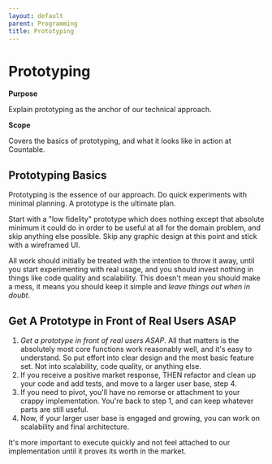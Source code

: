 ```yaml
---
layout: default
parent: Programming
title: Prototyping
---
```


# Prototyping

**Purpose**

Explain prototyping as the anchor of our technical approach.

**Scope**

Covers the basics of prototyping, and what it looks like in action at
Countable.

## Prototyping Basics

Prototyping is the essence of our approach. Do quick experiments with
minimal planning. A prototype is the ultimate plan.

Start with a "low fidelity" prototype which does nothing except that
absolute minimum it could do in order to be useful at all for the domain
problem, and skip anything else possible. Skip any graphic design at
this point and stick with a wireframed UI.

All work should initially be treated with the intention to throw it
away, until you start experimenting with real usage, and you should
invest nothing in things like code quality and scalability. This doesn't
mean you should make a mess, it means you should keep it simple and
*leave things out when in doubt*.

## Get A Prototype in Front of Real Users ASAP

1)  *Get a prototype in front of real users ASAP*. All that matters is
    the absolutely most core functions work reasonably well, and it's
    easy to understand. So put effort into clear design and the most
    basic feature set. Not into scalability, code quality, or anything
    else.
2)  If you receive a positive market response, THEN refactor and clean
    up your code and add tests, and move to a larger user base, step 4.
3)  If you need to pivot, you'll have no remorse or attachment to your
    crappy implementation. You're back to step 1, and can keep whatever
    parts are still useful.
4)  Now, if your larger user base is engaged and growing, you can work
    on scalability and final architecture.

It's more important to execute quickly and not feel attached to our
implementation until it proves its worth in the market.
